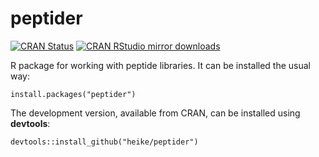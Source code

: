 peptider
========

[![CRAN Status](http://www.r-pkg.org/badges/version/peptider)](http://cran.r-project.org/package=peptider)
[![CRAN RStudio mirror downloads](http://cranlogs.r-pkg.org/badges/peptider)](http://www.r-pkg.org/pkg/peptider)

R package for working with peptide libraries. It can be installed the usual way:

    install.packages("peptider")
  
The development version, available from CRAN, can be installed using **devtools**:

    devtools::install_github("heike/peptider")
